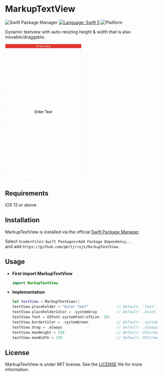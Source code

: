 # MarkupTextView

![Swift Package Manager](https://img.shields.io/badge/swiftpm-compatible-green.svg) [![Language: Swift 5](https://img.shields.io/badge/language-swift%205-f48041.svg?style=flat)](https://developer.apple.com/swift) ![Platform](http://img.shields.io/badge/platform-iOS-blue.svg?style=flat)

Dynamic textview with auto-resizing height & width that is also movable/draggable. 

<img src="demo.gif" border=1 style="border-color:#eeeeee" width="250">

## Requirements
iOS 13 or above

## Installation
MarkupTextView is installed via the official [Swift Package Manager](https://swift.org/package-manager/).  

Select `Xcode`>`File`> `Swift Packages`>`Add Package Dependency...`  
and add `https://github.com/qkrtjrrnjs/MarkupTextView`.

## Usage

- **First import MarkupTextView**
    ```swift
    import MarkupTextView
    ```

- **Implementation**
    ```swift
    let textView = MarkupTextView()
    textView.placeholder = "Enter Text"             // Default: "Text"
    textView.placeholderColor = .systemGray         // Default: .black
    textView.font = UIFont.systemFont(ofSize: 20) 
    textView.borderColor = .systemGreen             // Default: .systemBlue
    textView.drag = .always                         // Default: .always
    textView.maxHeight = 250                        // Default: UIScreen.main.bounds.size.height
    textView.maxWidth = 250                         // Default: UIScreen.main.bounds.size.width
    ```

## License

MarkupTextView is under MIT license. See the [LICENSE](LICENSE) file for more information.
